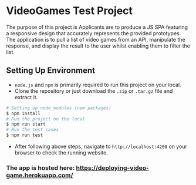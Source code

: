 # VideoGames Test Project

The purpose of this project is Applicants are to produce a JS SPA featuring a responsive design that accurately represents the provided prototypes. The application is to pull a list of video games from an API, manipulate the
response, and display the result to the user whilst enabling them to filter the list.

## Setting Up Environment

- `node.js` and `npm` is primarily required to run this project on your local.
- Clone the repository or just download the `.zip` or `.tar.gz` file and extract it.

```bash
# Setting up node_modules (npm packages)
$ npm install
# Run the project on the local
$ npm run start
# Run the test cases
$ npm run test
```

- After following above steps, navigate to `http://localhost:4200` on your browser to check the running website.

### The app is hosted here: https://deploying-video-game.herokuapp.com/
